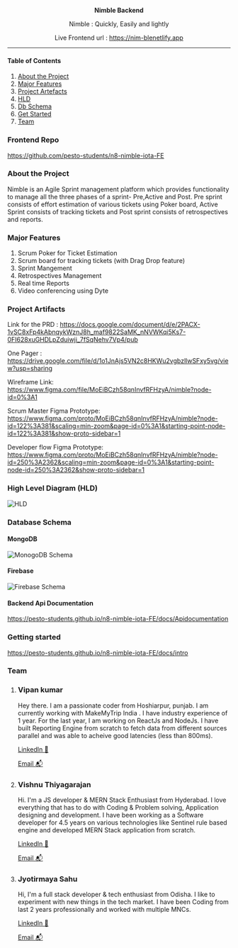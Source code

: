 
<p align="center"><b>Nimble Backend</b></p>
<p align="center">Nimble : Quickly, Easily and lightly</p>

<p align="center">Live Frontend url : <a href="https://nim-blenetlify.app">https://nim-blenetlify.app</a></p>

<hr>

#### Table of Contents  
1. [About the Project](#about)  
2. [Major Features](#major-features)
3. [Project Artefacts](#artefacts)
4. [HLD](#hld)
5. [Db Schema](#Dbschema)
6. [Get Started](#start)
7. [Team](#team)

### Frontend Repo

https://github.com/pesto-students/n8-nimble-iota-FE

### About the Project

Nimble is an Agile Sprint management platform which provides functionality to manage all the three phases of a sprint- Pre,Active and Post. Pre sprint consists of effort estimation of various tickets using Poker board, Active Sprint consists of tracking tickets and Post sprint consists of retrospectives and reports.

### Major Features
1. Scrum Poker for Ticket Estimation
2. Scrum board for tracking tickets (with Drag Drop feature)
3. Sprint Mangement
4. Retrospectives Management
5. Real time Reports
6. Video conferencing using Dyte


### Project Artifacts

Link for the PRD : https://docs.google.com/document/d/e/2PACX-1vSC8xFp4kAbnqykWznJ8h_maf9822SaMK_nNVWKqi5Ks7-0FI628xuGHDLpZduiwji_7fSqNehv7Vp4/pub

One Pager : https://drive.google.com/file/d/1o1JnAjs5VN2c8HKWu2vgbzllwSFxy5vg/view?usp=sharing

Wireframe Link: https://www.figma.com/file/MoEiBCzh58qnInvfRFHzyA/nimble?node-id=0%3A1

Scrum Master Figma Prototype: https://www.figma.com/proto/MoEiBCzh58qnInvfRFHzyA/nimble?node-id=122%3A381&scaling=min-zoom&page-id=0%3A1&starting-point-node-id=122%3A381&show-proto-sidebar=1

Developer flow Figma Prototype:  https://www.figma.com/proto/MoEiBCzh58qnInvfRFHzyA/nimble?node-id=250%3A2362&scaling=min-zoom&page-id=0%3A1&starting-point-node-id=250%3A2362&show-proto-sidebar=1


### High Level Diagram (HLD)

<img src="https://firebasestorage.googleapis.com/v0/b/nim-ble.appspot.com/o/profile-images%2FHLD.png?alt=media&token=8fdb17d4-48fe-4a8d-81ab-bdc53265d06a" alt="HLD">

### Database Schema

#### MongoDB

<img src="https://firebasestorage.googleapis.com/v0/b/nim-ble.appspot.com/o/profile-images%2FMongoDb_schema.png?alt=media&token=eccb16a1-52c5-46cf-b7dd-2a7c2a168432" alt="MonogoDB Schema">

#### Firebase

<img src="https://firebasestorage.googleapis.com/v0/b/nim-ble.appspot.com/o/profile-images%2FFirebase_schema.png?alt=media&token=0946e98d-4804-42e3-b957-c5611f737911" alt="Firebase Schema">


#### Backend Api Documentation

https://pesto-students.github.io/n8-nimble-iota-FE/docs/Apidocumentation

### Getting started

https://pesto-students.github.io/n8-nimble-iota-FE/docs/intro


### Team


1. ### Vipan kumar

    Hey there. I am a passionate coder from Hoshiarpur, punjab.  I am currently working with MakeMyTrip India . I have industry experience of 1 year. For the last year, I am working on ReactJs and NodeJs. I have built Reporting Engine from scratch to fetch data from different sources parallel and was able to acheive good latencies (less than 800ms). 

    [LinkedIn 💼](https://www.linkedin.com/in/vipank/")

    [Email 📬](mailto:vipan16116@iiitd.ac.in)

2. ### Vishnu Thiyagarajan

    Hi. I'm a JS developer & MERN Stack Enthusiast from Hyderabad. I love everything that has to do with Coding & Problem solving, Application designing and development. I have been working as a Software developer for 4.5 years on various technologies like Sentinel rule based engine and developed MERN Stack application from scratch.

    [LinkedIn 💼](https://www.linkedin.com/in/vishnu-thiyagarajan-2aa6a6129/)

    [Email 📬](mailto:mrtvishnu@gmail.com)

3. ### Jyotirmaya Sahu

    Hi, I'm a full stack developer & tech enthusiast from Odisha. I like to experiment with new things in the tech market. I have been Coding from last 2 years professionally and worked with multiple MNCs.

    [LinkedIn 💼](https://www.linkedin.com/in/jyotirmaya-sahu-52052b133/)

    [Email 📬](mailto:jyotirmayasahu38@gmail.com)


